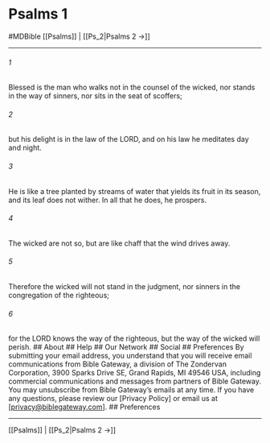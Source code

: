 # Psalms 1
#MDBible
[[Psalms]] | [[Ps_2|Psalms 2 →]]

***


###### 1 
Blessed is the man who walks not in the counsel of the wicked, nor stands in the way of sinners, nor sits in the seat of scoffers; 

###### 2 
but his delight is in the law of the LORD, and on his law he meditates day and night. 

###### 3 
He is like a tree planted by streams of water that yields its fruit in its season, and its leaf does not wither. In all that he does, he prospers. 

###### 4 
The wicked are not so, but are like chaff that the wind drives away. 

###### 5 
Therefore the wicked will not stand in the judgment, nor sinners in the congregation of the righteous; 

###### 6 
for the LORD knows the way of the righteous, but the way of the wicked will perish. ## About ## Help ## Our Network ## Social ## Preferences By submitting your email address, you understand that you will receive email communications from Bible Gateway, a division of The Zondervan Corporation, 3900 Sparks Drive SE, Grand Rapids, MI 49546 USA, including commercial communications and messages from partners of Bible Gateway. You may unsubscribe from Bible Gateway&rsquo;s emails at any time. If you have any questions, please review our [Privacy Policy] or email us at [privacy@biblegateway.com]. ## Preferences

***

[[Psalms]] | [[Ps_2|Psalms 2 →]]
